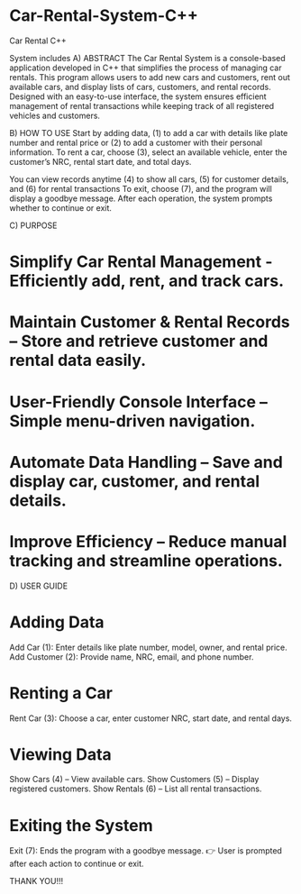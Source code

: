 # Car-Rental-System-C++
Car Rental C++

System includes 
A) ABSTRACT 
The Car Rental System is a console-based application developed in C++ that simplifies the process of managing car rentals. 
This program allows users to add new cars and customers, rent out available cars, and display lists of cars, customers, and rental records. 
Designed with an easy-to-use interface, the system ensures efficient management of rental transactions while keeping track of all registered vehicles and customers. 

B) HOW TO USE 
Start by adding data, 
        (1) to add a car with details like plate number and rental price or
        (2) to add a customer with their personal information. 
To rent a car, 
choose  (3), select an available vehicle, enter the customer’s NRC, rental start date, and total days. 

You can view records anytime 
        (4) to show all cars, 
        (5) for customer details, and 
        (6) for rental transactions 
To exit, 
choose  (7), and the program will display a goodbye message. After each operation, the system prompts whether to continue or exit. 

C) PURPOSE 
# Simplify Car Rental Management - Efficiently add, rent, and track cars. 
# Maintain Customer & Rental Records – Store and retrieve customer and rental data easily. 
# User-Friendly Console Interface – Simple menu-driven navigation. 
# Automate Data Handling – Save and display car, customer, and rental details. 
# Improve Efficiency – Reduce manual tracking and streamline operations. 

D) USER GUIDE
# Adding Data 
Add Car (1): Enter details like plate number, model, owner, and rental price.
Add Customer (2): Provide name, NRC, email, and phone number.

# Renting a Car
Rent Car (3): Choose a car, enter customer NRC, start date, and rental days.

# Viewing Data
Show Cars (4) – View available cars.
Show Customers (5) – Display registered customers.
Show Rentals (6) – List all rental transactions.

# Exiting the System
Exit (7): Ends the program with a goodbye message.
👉 User is prompted after each action to continue or exit.

THANK YOU!!!
